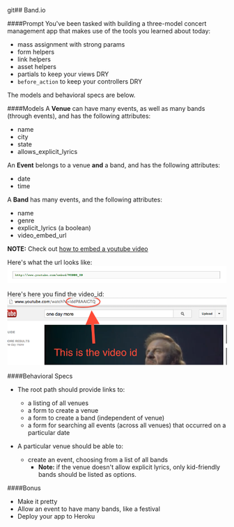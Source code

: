 git## Band.io

####Prompt
You've been tasked with building a three-model concert management app that makes use of the tools you learned about today: 
  - mass assignment with strong params
  - form helpers
  - link helpers 
  - asset helpers
  - partials to keep your views DRY
  - `before_action` to keep your controllers DRY

The models and behavioral specs are below. 

####Models
A __Venue__ can have many events, as well as many bands (through events), and has the following attributes:

- name
- city
- state
- allows_explicit_lyrics

An __Event__ belongs to a venue __and__ a band, and has the following attributes:

- date
- time

A __Band__ has many events, and the following attributes:

- name
- genre
- explicit_lyrics (a boolean)
- video_embed_url

__NOTE:__ Check out [how to embed a youtube video](https://developers.google.com/youtube/player_parameters#Embedding_a_Player)

Here's what the url looks like:
![youtube_url](youtube_url.png)

Here's here you find the video_id:
![video_id](youtube_id.png)

####Behavioral Specs 

- The root path should provide links to: 
  - a listing of all venues
  - a form to create a venue
  - a form to create a band (independent of venue)
  - a form for searching all events (across all venues) that occurred on a particular date

- A particular venue should be able to:
  - create an event, choosing from a list of all bands
    - __Note:__ if the venue doesn't allow explicit lyrics, only kid-friendly bands should be listed as options.

####Bonus

- Make it pretty
- Allow an event to have many bands, like a festival
- Deploy your app to Heroku


